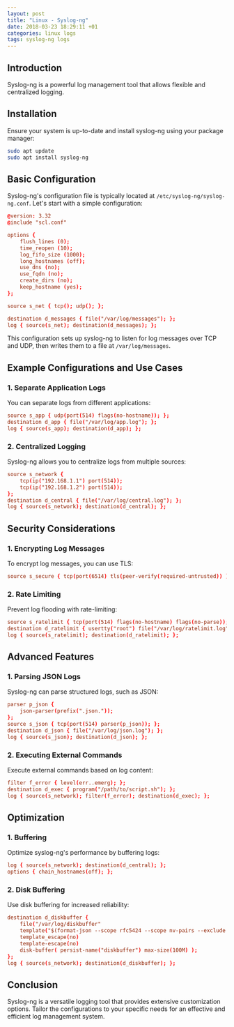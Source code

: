 ```yaml
---
layout: post
title: "Linux - Syslog-ng"
date: 2018-03-23 18:29:11 +01
categories: linux logs
tags: syslog-ng logs
---
```


## Introduction

Syslog-ng is a powerful log management tool that allows flexible and centralized logging.

## Installation

Ensure your system is up-to-date and install syslog-ng using your package manager:

```bash
sudo apt update
sudo apt install syslog-ng
```

## Basic Configuration

Syslog-ng's configuration file is typically located at `/etc/syslog-ng/syslog-ng.conf`. Let's start with a simple configuration:

```conf
@version: 3.32
@include "scl.conf"

options {
    flush_lines (0);
    time_reopen (10);
    log_fifo_size (1000);
    long_hostnames (off);
    use_dns (no);
    use_fqdn (no);
    create_dirs (no);
    keep_hostname (yes);
};

source s_net { tcp(); udp(); };

destination d_messages { file("/var/log/messages"); };
log { source(s_net); destination(d_messages); };
```

This configuration sets up syslog-ng to listen for log messages over TCP and UDP, then writes them to a file at `/var/log/messages`.

## Example Configurations and Use Cases

### 1. Separate Application Logs

You can separate logs from different applications:

```conf
source s_app { udp(port(514) flags(no-hostname)); };
destination d_app { file("/var/log/app.log"); };
log { source(s_app); destination(d_app); };
```

### 2. Centralized Logging

Syslog-ng allows you to centralize logs from multiple sources:

```conf
source s_network {
    tcp(ip("192.168.1.1") port(514));
    tcp(ip("192.168.1.2") port(514));
};
destination d_central { file("/var/log/central.log"); };
log { source(s_network); destination(d_central); };
```

## Security Considerations

### 1. Encrypting Log Messages

To encrypt log messages, you can use TLS:

```conf
source s_secure { tcp(port(6514) tls(peer-verify(required-untrusted)) ); };
```

### 2. Rate Limiting

Prevent log flooding with rate-limiting:

```conf
source s_ratelimit { tcp(port(514) flags(no-hostname) flags(no-parse)); };
destination d_ratelimit { usertty("root") file("/var/log/ratelimit.log" perm(0640)); };
log { source(s_ratelimit); destination(d_ratelimit); };
```

## Advanced Features

### 1. Parsing JSON Logs

Syslog-ng can parse structured logs, such as JSON:

```conf
parser p_json {
    json-parser(prefix(".json."));
};
source s_json { tcp(port(514) parser(p_json)); };
destination d_json { file("/var/log/json.log"); };
log { source(s_json); destination(d_json); };
```

### 2. Executing External Commands

Execute external commands based on log content:

```conf
filter f_error { level(err..emerg); };
destination d_exec { program("/path/to/script.sh"); };
log { source(s_network); filter(f_error); destination(d_exec); };
```

## Optimization

### 1. Buffering

Optimize syslog-ng's performance by buffering logs:

```conf
log { source(s_network); destination(d_central); };
options { chain_hostnames(off); };
```

### 2. Disk Buffering

Use disk buffering for increased reliability:

```conf
destination d_diskbuffer {
    file("/var/log/diskbuffer"
    template("$(format-json --scope rfc5424 --scope nv-pairs --exclude DATE --key ISODATE)\n")
    template_escape(no)
    template-escape(no)
    disk-buffer( persist-name("diskbuffer") max-size(100M) );
};
log { source(s_network); destination(d_diskbuffer); };
```

## Conclusion

Syslog-ng is a versatile logging tool that provides extensive customization options. Tailor the configurations to your specific needs for an effective and efficient log management system.
